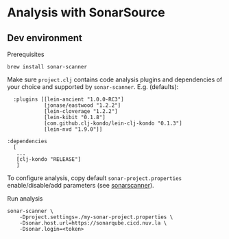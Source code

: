 # Analysis with SonarSource

## Dev environment

Prerequisites

```shell
brew install sonar-scanner
```

Make sure `project.clj` contains code analysis plugins and dependencies of your
choice and supported by `sonar-scanner`. E.g. (defaults):

```
  :plugins [[lein-ancient "1.0.0-RC3"]
            [jonase/eastwood "1.2.2"]
            [lein-cloverage "1.2.2"]
            [lein-kibit "0.1.8"]
            [com.github.clj-kondo/lein-clj-kondo "0.1.3"]
            [lein-nvd "1.9.0"]]

:dependencies
  [
   ...
   [clj-kondo "RELEASE"]
   ]
```

To configure analysis, copy default `sonar-project.properties`
enable/disable/add parameters (see [sonarscanner](https://docs.sonarqube.org/latest/analysis/scan/sonarscanner/)).

Run analysis

```shell
sonar-scanner \
    -Dproject.settings=./my-sonar-project.properties \
    -Dsonar.host.url=https://sonarqube.cicd.nuv.la \
    -Dsonar.login=<token>
```
